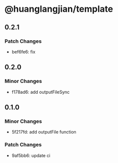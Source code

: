 # @huanglangjian/template

## 0.2.1

### Patch Changes

- bef6fe6: fix

## 0.2.0

### Minor Changes

- f178ad6: add outputFileSync

## 0.1.0

### Minor Changes

- 5f217fd: add outputFile function

### Patch Changes

- 9af5bb6: update ci

